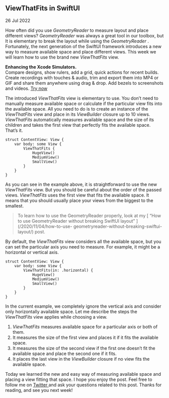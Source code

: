 ##  ViewThatFits in SwiftUI

26 Jul 2022

How often did you use _GeometryReader_ to measure layout and place different
views? _GeometryReader_ was always a great tool in our toolbox, but It is
elementary to break the layout while using the _GeometryReader_ . Fortunately,
the next generation of the SwiftUI framework introduces a new way to measure
available space and place different views. This week we will learn how to use
the brand new _ViewThatFits_ view.

**Enhancing the Xcode Simulators.**  
Compare designs, show rulers, add a grid, quick actions for recent builds.
Create recordings with touches & audio, trim and export them into MP4 or GIF
and share them anywhere using drag & drop. Add bezels to screenshots and
videos. [ Try now ](https://gumroad.com/a/931293139/ftvbh)

The introduced _ViewThatFits_ view is elementary to use. You don’t need to
manually measure available space or calculate if the particular view fits into
the available space. All you need to do is to create an instance of the
_ViewThatFits_ view and place in its _ViewBuilder_ closure up to 10 views.
_ViewThatFits_ automatically measures available space and the size of its
children and takes the first view that perfectly fits the available space.
That’s it.

    
    
    struct ContentView: View {
        var body: some View {
            ViewThatFits {
                HugeView()
                MediumView()
                SmallView()
            }
        }
    }
    

As you can see in the example above, it is straightforward to use the new
_ViewThatFits_ view. But you should be careful about the order of the passed
views. _ViewThatFits_ uses the first view that fits the available space. It
means that you should usually place your views from the biggest to the
smallest.

> To learn how to use the GeometryReader properly, look at my [ “How to use
> GeometryReader without breaking SwiftUI layout” ](/2020/11/04/how-to-use-
> geometryreader-without-breaking-swiftui-layout/) post.

By default, the _ViewThatFits_ view considers all the available space, but you
can set the particular axis you need to measure. For example, it might be a
horizontal or vertical axis.

    
    
    struct ContentView: View {
        var body: some View {
            ViewThatFits(in: .horizontal) {
                HugeView()
                MediumView()
                SmallView()
            }
        }
    }
    

In the current example, we completely ignore the vertical axis and consider
only horizontally available space. Let me describe the steps the
_ViewThatFits_ view applies while choosing a view.

  1. _ViewThatFits_ measures available space for a particular axis or both of them. 
  2. It measures the size of the first view and places it if it fits the available space. 
  3. It measures the size of the second view if the first one doesn’t fit the available space and place the second one if it fits. 
  4. It places the last view in the _ViewBuilder_ closure if no view fits the available space. 

Today we learned the new and easy way of measuring available space and placing
a view fitting that space. I hope you enjoy the post. Feel free to follow me
on [ Twitter ](https://twitter.com/mecid) and ask your questions related to
this post. Thanks for reading, and see you next week!

